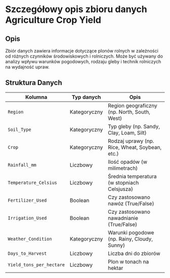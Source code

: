 # Szczegółowy opis zbioru danych Agriculture Crop Yield

## Opis

Zbiór danych zawiera informacje dotyczące plonów rolnych w zależności od różnych czynników środowiskowych i rolniczych. Może być używany do analizy wpływu warunków pogodowych, rodzaju gleby i technik rolniczych na wydajność upraw.

## Struktura Danych

| Kolumna                  | Typ danych    | Opis                                                                   |
|--------------------------|----------------|-----------------------------------------------------------------------|
| `Region`                 | Kategoryczny   | Region geograficzny (np. North, South, West)                          |
| `Soil_Type`              | Kategoryczny   | Typ gleby (np. Sandy, Clay, Loam, Silt)                               |
| `Crop`                   | Kategoryczny   | Rodzaj uprawy (np. Rice, Wheat, Soybean, etc.)                        |
| `Rainfall_mm`            | Liczbowy       | Ilość opadów (w milimetrach)                                          |
| `Temperature_Celsius`    | Liczbowy       | Średnia temperatura (w stopniach Celsjusza)                           |
| `Fertilizer_Used`        | Boolean        | Czy zastosowano nawóz (True/False)                                    |
| `Irrigation_Used`        | Boolean        | Czy zastosowano nawadnianie (True/False)                              |
| `Weather_Condition`      | Kategoryczny   | Warunki pogodowe (np. Rainy, Cloudy, Sunny)                           |
| `Days_to_Harvest`        | Liczbowy       | Liczba dni do zbiorów                                                 |
| `Yield_tons_per_hectare` | Liczbowy       | Plon w tonach na hektar   